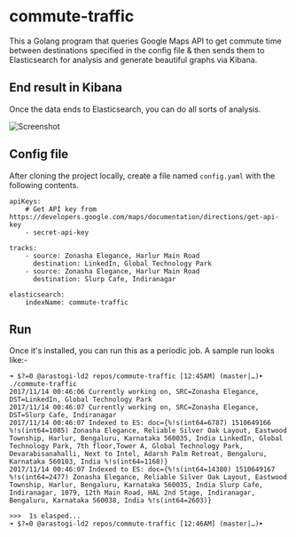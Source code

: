# commute-traffic

This a Golang program that queries Google Maps API to get commute time between destinations specified in the config file & then sends them to Elasticsearch for analysis and generate beautiful graphs via Kibana.

## End result in Kibana

Once the data ends to Elasticsearch, you can do all sorts of analysis.

![Screenshot](https://i.imgur.com/sG7VhVd.png)

## Config file

After cloning the project locally, create a file named `config.yaml` with the following contents.

	apiKeys:
		# Get API key from https://developers.google.com/maps/documentation/directions/get-api-key
		- secret-api-key

	tracks:
		- source: Zonasha Elegance, Harlur Main Road
		  destination: LinkedIn, Global Technology Park
		- source: Zonasha Elegance, Harlur Main Road
		  destination: Slurp Cafe, Indiranagar

	elasticsearch:
		indexName: commute-traffic

## Run

Once it's installed, you can run this as a periodic job. A sample run looks like:-

	➜ $?=0 @arastogi-ld2 repos/commute-traffic [12:45AM] (master|…)➤ ./commute-traffic
	2017/11/14 00:46:06 Currently working on, SRC=Zonasha Elegance, DST=LinkedIn, Global Technology Park
	2017/11/14 00:46:07 Currently working on, SRC=Zonasha Elegance, DST=Slurp Cafe, Indiranagar
	2017/11/14 00:46:07 Indexed to ES: doc={%!s(int64=6787) 1510649166 %!s(int64=1085) Zonasha Elegance, Reliable Silver Oak Layout, Eastwood Township, Harlur, Bengaluru, Karnataka 560035, India LinkedIn, Global Technology Park, 7th floor,Tower A, Global Technology Park, Devarabisanahalli, Next to Intel, Adarsh Palm Retreat, Bengaluru, Karnataka 560103, India %!s(int64=1168)}
	2017/11/14 00:46:07 Indexed to ES: doc={%!s(int64=14380) 1510649167 %!s(int64=2477) Zonasha Elegance, Reliable Silver Oak Layout, Eastwood Township, Harlur, Bengaluru, Karnataka 560035, India Slurp Cafe, Indiranagar, 1079, 12th Main Road, HAL 2nd Stage, Indiranagar, Bengaluru, Karnataka 560038, India %!s(int64=2603)}

	>>>  1s elasped...
	➜ $?=0 @arastogi-ld2 repos/commute-traffic [12:46AM] (master|…)➤
